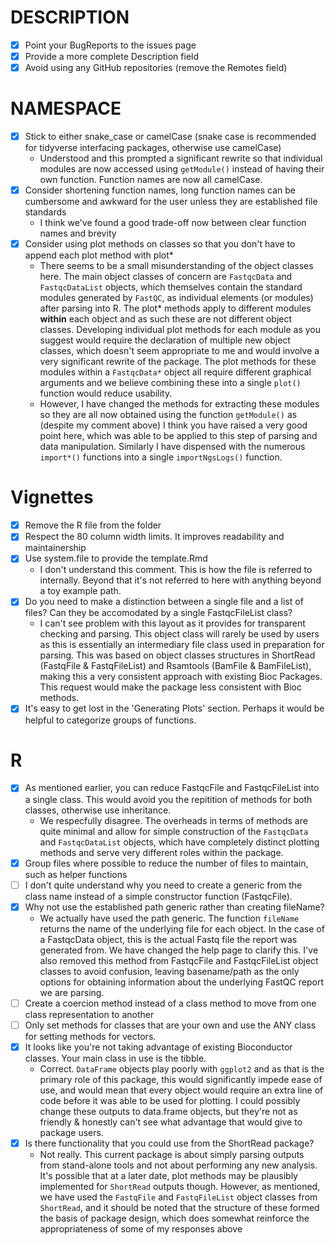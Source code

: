 # DESCRIPTION

- [x] Point your BugReports to the issues page
- [x] Provide a more complete Description field
- [x] Avoid using any GitHub repositories (remove the Remotes field)

# NAMESPACE
- [x] Stick to either snake_case or camelCase (snake case is recommended for tidyverse interfacing packages, otherwise use camelCase)
    - Understood and this prompted a significant rewrite so that individual modules are now accessed using `getModule()` instead of having their own function. Function names are now all camelCase.
- [x] Consider shortening function names, long function names can be cumbersome and awkward for the user unless they are established file standards
    - I think we've found a good trade-off now between clear function names and brevity
- [x] Consider using plot methods on classes so that you don't have to append each plot method with plot*
    - There seems to be a small misunderstanding of the object classes here. The main object classes of concern are `FastqcData` and `FastqcDataList` objects, which themselves contain the standard modules generated by `FastQC`, as individual elements (or modules) after parsing into R. The plot\* methods apply to different modules  **within** each object and as such these are not different object classes. Developing individual plot methods for each module as you suggest would require the declaration of multiple new object classes, which doesn't seem appropriate to me and would involve a very significant rewrite of the package. The plot methods for these modules within a `FastqcData*` object all require different graphical arguments and we believe combining these into a single `plot()` function would reduce usability. 
    - However, I have changed the methods for extracting these modules so they are all now obtained using the function `getModule()` as (despite my comment above) I think you have raised a very good point here, which was able to be applied to this step of parsing and data manipulation. Similarly I have dispensed with the numerous `import*()` functions into a single `importNgsLogs()` function. 

# Vignettes

- [x] Remove the R file from the folder
- [x] Respect the 80 column width limits. It improves readability and maintainership
- [x] Use system.file to provide the template.Rmd
    - I don't understand this comment. This is how the file is referred to internally. Beyond that it's not referred to here with anything beyond a toy example path.
- [x] Do you need to make a distinction between a single file and a list of files? Can they be accomodated by a single FastqcFileList class?
    - I can't see problem with this layout as it provides for transparent checking and parsing. This object class will rarely be used by users as this is essentially an intermediary file class used in preparation for parsing. This was based on object classes structures in ShortRead (FastqFile & FastqFileList) and Rsamtools (BamFile & BamFileList), making this a very consistent approach with existing Bioc Packages. This request would make the package less consistent with Bioc methods.
- [x] It's easy to get lost in the 'Generating Plots' section. Perhaps it would be helpful to categorize groups of functions.

# R

- [x] As mentioned earlier, you can reduce FastqcFile and FastqcFileList into
a single class. This would avoid you the repitition of methods for both
classes, otherwise use inheritance.
    - We respecfully disagree. The overheads in terms of methods are quite minimal and allow for simple construction of the `FastqcData` and `FastqcDataList` objects, which have completely distinct plotting methods and serve very different roles within the package.
- [x] Group files where possible to reduce the number of files to maintain, such
as helper functions
- [ ] I don't quite understand why you need to create a generic from the class
name instead of a simple constructor function (FastqcFile).
- [x] Why not use the established path generic rather than creating fileName?
    - We actually have used the path generic. The function `fileName` returns the name of the underlying file for each object. In the case of a FastqcData object, this is the actual Fastq file the report was generated from. We have changed the help page to clarify this. I've also removed this method from FastqcFile and FastqcFileList object classes to avoid confusion, leaving basename/path as the only options for obtaining information about the underlying FastQC report we are parsing.
- [ ] Create a coercion method instead of a class method to move from one class
representation to another
- [ ] Only set methods for classes that are your own and use the ANY class for
setting methods for vectors.
- [x] It looks like you're not taking advantage of existing Bioconductor classes. Your main class in use is the tibble.
    - Correct. `DataFrame` objects play poorly with `ggplot2` and as that is the primary role of this package, this would significantly impede ease of use, and would mean that every object would require an extra line of code before it was able to be used for plotting. I could possibly change these outputs to data.frame objects, but they're not as friendly & honestly can't see what advantage that would give to package users.
- [x] Is there functionality that you could use from the ShortRead package?
    - Not really. This current package is about simply parsing outputs from stand-alone tools and not about performing any new analysis. It's possible that at a later date, plot methods may be plausibly implemented for `ShortRead` outputs though. However, as mentioned, we have used the `FastqFile` and `FastqFileList` object classes from `ShortRead`, and it should be noted that the structure of these formed the basis of package design, which does somewhat reinforce the appropriateness of some of my responses above
